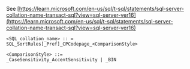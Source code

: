 See [https://learn.microsoft.com/en-us/sql/t-sql/statements/sql-server-collation-name-transact-sql?view=sql-server-ver16](https://learn.microsoft.com/en-us/sql/t-sql/statements/sql-server-collation-name-transact-sql?view=sql-server-ver16)
```
<SQL_collation_name> :: =
SQL_SortRules[_Pref]_CPCodepage_<ComparisonStyle>

<ComparisonStyle> ::=
_CaseSensitivity_AccentSensitivity | _BIN
```
